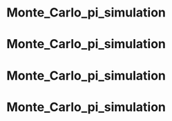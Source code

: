 # Monte_Carlo_pi_simulation
# Monte_Carlo_pi_simulation
# Monte_Carlo_pi_simulation
# Monte_Carlo_pi_simulation

